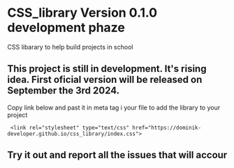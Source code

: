 
# CSS_library Version 0.1.0 development phaze

CSS libarary to help build projects in school

## This project is still in development. It's rising idea. First oficial version will be released on September <!--july december--> the 3rd 2024.

Copy link below and past it in meta tag i your file to add the library to your project

     <link rel="stylesheet" type="text/css" href="https://dominik-developer.github.io/css_library/index.css"> 

## Try it out and report all the issues that will accour
